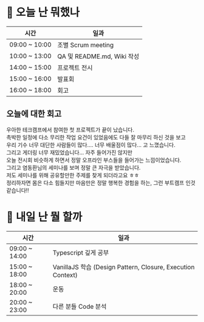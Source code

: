 # :date:  오늘 난 뭐했나

| 시간 | 일과 |
| --- | --- |
| 09:00 ~ 10:00 | 조별 Scrum meeting |
| 10:00 ~ 13:00 | QA 및 README.md, Wiki 작성 |
| 14:00 ~ 15:00 | 프로젝트 전시 |
| 15:00 ~ 16:00 | 발표회 |
| 16:00 ~ 18:00 | 회고 |

## 오늘에 대한 회고

우아한 테크캠프에서 참여한 첫 프로젝트가 끝이 났습니다. <br />
촉박한 일정에 다소 무리한 작업 요건이 있었음에도 다들 잘 마무리 하신 것을 보고 <br/>
우리 기수 너무 대단한 사람들이 많다.... 너무 배울점이 많다... 고 느꼈습니다. <br />
그리고 게더링 너무 재밌었습니다... 자주 들어가진 않지만 <br />
오늘 전시회 비슷하게 하면서 정말 오프라인 부스들을 들어가는 느낌이었습니다. <br />
그리고 염동환님의 세미나를 보며 정말 큰 자극을 받았습니다. <br />
저도 세미나를 위해 공유할만한 주제를 찾게 되더라고요 ㅎㅎ <br />
정리하자면 몸은 다소 힘들지만 마음만은 정말 행복한 경험을 하는, 그런 부트캠프 인것 같습니다!! <br />

# :eyes:  내일 난 뭘 할까

| 시간 | 일과 |
| --- | --- |
| 09:00 ~ 14:00 | Typescript 깊게 공부 |
| 15:00 ~ 18:00 | VanillaJS 학습 (Design Pattern, Closure, Execution Context) |
| 18:00 ~ 20:00 | 운동 |
| 20:00 ~ 23:00 | 다른 분들 Code 분석 |
